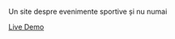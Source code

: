 Un site despre evenimente sportive și nu numai

<a href="https://spqrbr8.github.io/Sport.md/">Live Demo</a>
